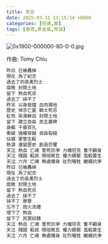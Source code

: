```yaml
---
title: 死忌
date: 2025-03-31 13:15:14 +0800
categories: [招魂,奠]
tags: [香港,黑金属,粤语]
---
```


![0x1900-000000-80-0-0.jpg](https://b2.235421.xyz/pic/2025/03/c34e11d81c2795806d861f1ac7becf72.jpg)

作曲: Tomy Chiu

```txt
昨日 已被轟掉
現在 為了紀念
過去了的英勇烈士
腐敗 封閉土地
留下 熱血死忌
過去了 抹不了
昨天 以身抵擋 血肉濺地
歷史 悼念亡靈 戰士死忌
紅色 染滿鮮血 封閉土地
留下 建立自由 民主墓碑
身軀 千瘡百孔
衝破 強權穿越 自由裂縫
佔據 掌管生殺
熱淚 遺留歷史 創造恐懼
天泣 熱血 亡魂 誓死抗爭 力檔坦克 奮不顧身
天泣 殘國 殺民 頹垣敗瓦 權力鎮壓 濫殺蒼生
天泣 六月 亡魂 無處棲身 壯烈犧牲 繼續抗爭
昨日 已被轟掉
現在 為了紀念
過去了的英勇烈士
腐敗 封閉土地
留下 熱血死忌
過去了 抹不了
抹不了 罪孽
忘不了 炮火洗禮
埋下了 熱血
留下了 民眾奴隸
天泣 熱血 亡魂 誓死抗爭 力檔坦克 奮不顧身
天泣 殘國 殺民 頹垣敗瓦 權力鎮壓 濫殺蒼生
天泣 六月 亡魂 無處棲身 壯烈犧牲 繼續抗爭
```